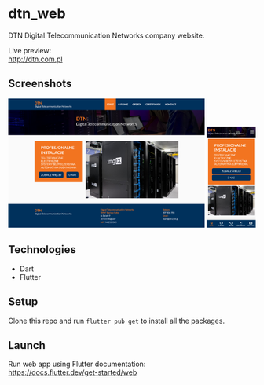 # dtn_web

DTN Digital Telecommunication Networks company website.  

Live preview:  
http://dtn.com.pl


## Screenshots

[<img alt="View in a desktop browser" width="400px" src="_screenshots/dtn_web_desktop.png" />](_screenshots/dtn_web_desktop.png)
[<img alt="View in a mobile browser" width="100px" src="_screenshots/dtn_web_mobile.png" />](_screenshots/dtn_web_mobile.png)

## Technologies
- Dart
- Flutter

## Setup

Clone this repo and run `flutter pub get` to install all the packages.

## Launch

Run web app using Flutter documentation:  
https://docs.flutter.dev/get-started/web

